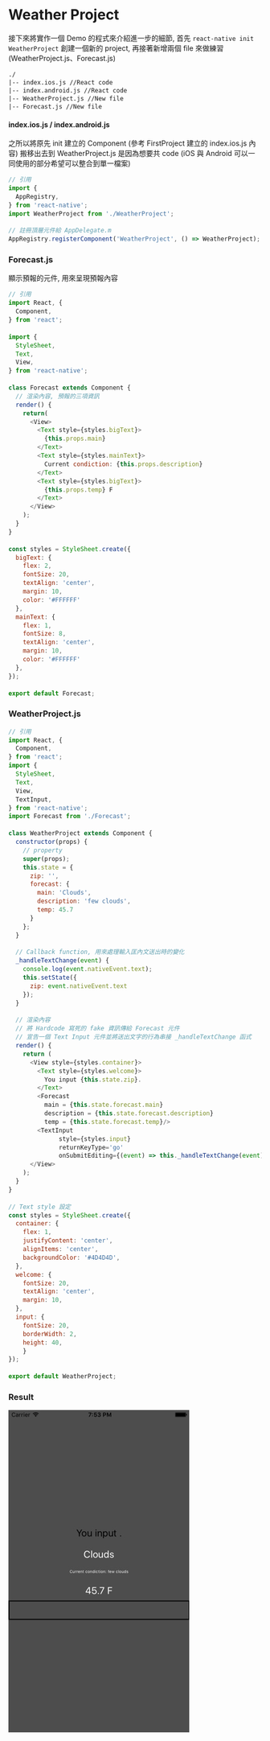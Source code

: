 # Weather Project

接下來將實作一個 Demo 的程式來介紹進一步的細節, 首先 `react-native init WeatherProject` 創建一個新的 project, 再接著新增兩個 file 來做練習 (WeatherProject.js、Forecast.js)

```
./
|-- index.ios.js //React code
|-- index.android.js //React code
|-- WeatherProject.js //New file
|-- Forecast.js //New file
```

#### index.ios.js / index.android.js
之所以將原先 init 建立的 Component (參考 FirstProject 建立的 index.ios.js 內容) 搬移出去到 WeatherProject.js 是因為想要共 code (iOS 與 Android 可以一同使用的部分希望可以整合到單一檔案)

```javascript
// 引用
import {
  AppRegistry,
} from 'react-native';
import WeatherProject from './WeatherProject';

// 註冊頂層元件給 AppDelegate.m
AppRegistry.registerComponent('WeatherProject', () => WeatherProject);
```

### Forecast.js

顯示預報的元件, 用來呈現預報內容

```javascript
// 引用
import React, {
  Component,
} from 'react';

import {
  StyleSheet,
  Text,
  View,
} from 'react-native';

class Forecast extends Component {
  // 渲染內容, 預報的三項資訊
  render() {
    return( 
      <View>
        <Text style={styles.bigText}>
          {this.props.main}
        </Text>
        <Text style={styles.mainText}>
          Current condiction: {this.props.description}
        </Text>
        <Text style={styles.bigText}>
          {this.props.temp} F
        </Text>
      </View>
    );
  }
}

const styles = StyleSheet.create({
  bigText: {
    flex: 2,
    fontSize: 20,
    textAlign: 'center',
    margin: 10,
    color: '#FFFFFF'
  },
  mainText: {
    flex: 1,
    fontSize: 8,
    textAlign: 'center',
    margin: 10,
    color: '#FFFFFF'
  },
});

export default Forecast;
```

### WeatherProject.js
```javascript
// 引用
import React, {
  Component,
} from 'react';
import {
  StyleSheet,
  Text,
  View,
  TextInput,
} from 'react-native';
import Forecast from './Forecast';

class WeatherProject extends Component {
  constructor(props) {
    // property
    super(props);
    this.state = {
      zip: '',
      forecast: {
        main: 'Clouds',
        description: 'few clouds',
        temp: 45.7
      }
    };
  }

  // Callback function, 用來處理輸入匡內文送出時的變化
  _handleTextChange(event) {
    console.log(event.nativeEvent.text);
    this.setState({
      zip: event.nativeEvent.text
    });
  }

  // 渲染內容
  // 將 Hardcode 寫死的 fake 資訊傳給 Forecast 元件
  // 宣告一個 Text Input 元件並將送出文字的行為串接 _handleTextChange 函式
  render() {
    return (
      <View style={styles.container}>
        <Text style={styles.welcome}>
          You input {this.state.zip}.
        </Text>
        <Forecast
          main = {this.state.forecast.main}
          description = {this.state.forecast.description}
          temp = {this.state.forecast.temp}/>
        <TextInput
              style={styles.input}
              returnKeyType='go'
              onSubmitEditing={(event) => this._handleTextChange(event)}/>
      </View>
    );
  }
}

// Text style 設定
const styles = StyleSheet.create({
  container: {
    flex: 1,
    justifyContent: 'center',
    alignItems: 'center',
    backgroundColor: '#4D4D4D',
  },
  welcome: {
    fontSize: 20,
    textAlign: 'center',
    margin: 10,
  },
  input: {
    fontSize: 20,
    borderWidth: 2,
    height: 40,
    }
});

export default WeatherProject;
```

### Result
![](ScreenSnapShot.jpg)